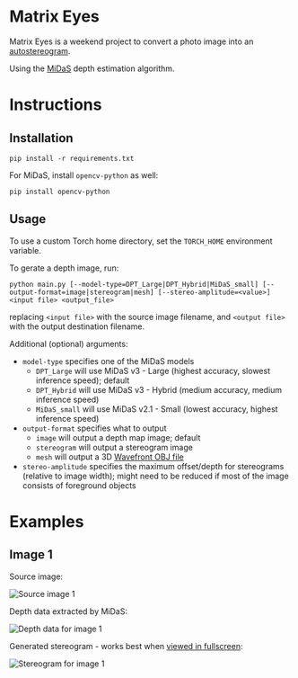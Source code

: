# Matrix Eyes

Matrix Eyes is a weekend project to convert a photo image into an [autostereogram](https://en.wikipedia.org/wiki/Autostereogram).

Using the [MiDaS](https://arxiv.org/abs/1907.01341) depth estimation algorithm.

# Instructions

## Installation

```shell
pip install -r requirements.txt
```

For MiDaS, install `opencv-python` as well:

```shell
pip install opencv-python
```

## Usage

To use a custom Torch home directory, set the `TORCH_HOME` environment variable.

To gerate a depth image, run:

```shell
python main.py [--model-type=DPT_Large|DPT_Hybrid|MiDaS_small] [--output-format=image|stereogram|mesh] [--stereo-amplitude=<value>] <input file> <output_file>
```

replacing `<input file>` with the source image filename, and `<output file>` with the output destination filename.

Additional (optional) arguments:

* `model-type` specifies one of the MiDaS models
    * `DPT_Large` will use MiDaS v3 - Large (highest accuracy, slowest inference speed); default
    * `DPT_Hybrid` will use MiDaS v3 - Hybrid (medium accuracy, medium inference speed)
    * `MiDaS_small` will use MiDaS v2.1 - Small (lowest accuracy, highest inference speed)
* `output-format` specifies what to output
    * `image` will output a depth map image; default
    * `stereogram` will output a stereogram image
    * `mesh` will output a 3D [Wavefront OBJ file](https://en.wikipedia.org/wiki/Wavefront_.obj_file)
* `stereo-amplitude` specifies the maximum offset/depth for stereograms (relative to image width); might need to be reduced if most of the image consists of foreground objects

# Examples

## Image 1

Source image:

![Source image 1](https://raw.githubusercontent.com/wiki/zlogic/matrix-eyes/Examples/img1.jpg)

Depth data extracted by MiDaS:

![Depth data for image 1](https://raw.githubusercontent.com/wiki/zlogic/matrix-eyes/Examples/img1.depth.jpg)

Generated stereogram - works best when [viewed in fullscreen](https://raw.githubusercontent.com/wiki/zlogic/matrix-eyes/Examples/img1.stereo.jpg):

![Stereogram for image 1](https://raw.githubusercontent.com/wiki/zlogic/matrix-eyes/Examples/img1.stereo.jpg)
